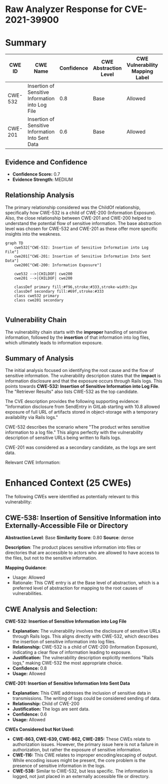 # Raw Analyzer Response for CVE-2021-39900

# Summary
| CWE ID  | CWE Name | Confidence | CWE Abstraction Level | CWE Vulnerability Mapping Label | CWE-Vulnerability Mapping Notes |
|----------------|-------------------------------------------------------------------------------------------------------------------|------------|-------------------------|-----------------------------------|------------------------------------|
| CWE-532 | Insertion of Sensitive Information into Log File | 0.8  | Base  | Allowed | Primary CWE |
| CWE-201 | Insertion of Sensitive Information Into Sent Data | 0.6 | Base | Allowed | Secondary Candidate |

## Evidence and Confidence

*   **Confidence Score:** 0.7
*   **Evidence Strength:** MEDIUM

## Relationship Analysis
The primary relationship considered was the ChildOf relationship, specifically how CWE-532 is a child of CWE-200 (Information Exposure). Also, the close relationship between CWE-201 and CWE-200 helped to understand the potential flow of sensitive information. The base abstraction level was chosen for CWE-532 and CWE-201 as these offer more specific insights into the weakness.

```mermaid
graph TD
    cwe532["CWE-532: Insertion of Sensitive Information into Log File"]
    cwe201["CWE-201: Insertion of Sensitive Information Into Sent Data"]
    cwe200["CWE-200: Information Exposure"]
    
    cwe532 -->|CHILDOF| cwe200
    cwe201 -->|CHILDOF| cwe200
    
    classDef primary fill:#f96,stroke:#333,stroke-width:2px
    classDef secondary fill:#69f,stroke:#333
    class cwe532 primary
    class cwe201 secondary
    
```

## Vulnerability Chain
The vulnerability chain starts with the **improper** handling of sensitive information, followed by the **insertion** of that information into log files, which ultimately leads to information exposure.

## Summary of Analysis
The initial analysis focused on identifying the root cause and the flow of sensitive information. The vulnerability description states that the **impact** is information disclosure and that the exposure occurs through Rails logs. This points towards **CWE-532: Insertion of Sensitive Information into Log File**. The "Retriever Results" also lists CWE-532 as the top candidate.

The CVE description provides the following supporting evidence: "Information disclosure from SendEntry in GitLab starting with 10.8 allowed exposure of full URL of artifacts stored in object-storage with a temporary availability via Rails logs."

CWE-532 describes the scenario where "The product writes sensitive information to a log file." This aligns perfectly with the vulnerability description of sensitive URLs being written to Rails logs.

CWE-201 was considered as a secondary candidate, as the logs are sent data.

Relevant CWE Information:

# Enhanced Context (25 CWEs)
The following CWEs were identified as potentially relevant to this vulnerability:

## CWE-538: Insertion of Sensitive Information into Externally-Accessible File or Directory
**Abstraction Level**: Base
**Similarity Score**: 0.80
**Source**: dense

**Description**:
The product places sensitive information into files or directories that are accessible to actors who are allowed to have access to the files, but not to the sensitive information.

**Mapping Guidance**:
- Usage: Allowed
- Rationale: This CWE entry is at the Base level of abstraction, which is a preferred level of abstraction for mapping to the root causes of vulnerabilities.

## CWE Analysis and Selection:

**CWE-532: Insertion of Sensitive Information into Log File**

*   **Explanation:** The vulnerability involves the disclosure of sensitive URLs through Rails logs. This aligns directly with CWE-532, which describes the insertion of sensitive information into log files.
*   **Relationship:** CWE-532 is a child of CWE-200 (Information Exposure), indicating a clear flow of information leading to exposure.
*   **Justification:** The vulnerability description explicitly mentions "Rails logs," making CWE-532 the most appropriate choice.
*   **Confidence:** 0.8
*   **Usage:** Allowed

**CWE-201: Insertion of Sensitive Information Into Sent Data**

*   **Explanation:** This CWE addresses the inclusion of sensitive data in transmissions. The writing of logs could be considered sending of data.
*   **Relationship:** Child of CWE-200
*   **Justification:** The logs are sent data.
*   **Confidence:** 0.6
*   **Usage:** Allowed

**CWEs Considered but Not Used:**

*   **CWE-863, CWE-639, CWE-862, CWE-285:** These CWEs relate to authorization issues. However, the primary issue here is not a failure in authorization, but rather the exposure of sensitive information.
*   **CWE-116:** This CWE relates to improper encoding/escaping of output. While encoding issues might be present, the core problem is the presence of sensitive information in the logs.
*   **CWE-538:** Similar to CWE-532, but less specific. The information is logged, not just placed in an externally accessible file or directory.